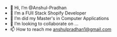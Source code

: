- 👋 Hi, I’m @Anshul-Pradhan
- 👀 I’m a FUll Stack Shopify Developer 
- 🌱 I’m did my Master's in Computer Applications 
- 💞️ I’m looking to collaborate on ...
- 📫 How to reach me anshulpradhan1@gmail.com

<!---
Anshul-Pradhan/Anshul-Pradhan is a ✨ special ✨ repository because its `README.md` (this file) appears on your GitHub profile.
You can click the Preview link to take a look at your changes.
--->
